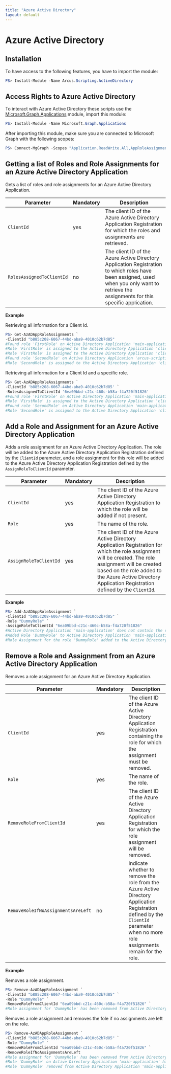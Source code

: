 ```yaml
---
title: "Azure Active Directory"
layout: default
---
```


# Azure Active Directory

## Installation

To have access to the following features, you have to import the module:

```powershell
PS> Install-Module -Name Arcus.Scripting.ActiveDirectory
```

## Access Rights to Azure Active Directory

To interact with Azure Active Directory these scripts use the [Microsoft.Graph.Applications](https://learn.microsoft.com/en-us/powershell/module/microsoft.graph.applications/) module, import this module:

```powershell
PS> Install-Module -Name Microsoft.Graph.Applications
```

After importing this module, make sure you are connected to Microsoft Graph with the following scopes:

```powershell
PS> Connect-MgGraph -Scopes "Application.ReadWrite.All,AppRoleAssignment.ReadWrite.All"
```

## Getting a list of Roles and Role Assignments for an Azure Active Directory Application

Gets a list of roles and role assignments for an Azure Active Directory Application.

| Parameter                 | Mandatory | Description                                                                                                                                                                                |
| ------------------------- | --------- | ------------------------------------------------------------------------------------------------------------------------------------------------------------------------------------------ |
| `ClientId`                | yes       | The client ID of the Azure Active Directory Application Registration for which the roles and assignments are retrieved.                                                                    |
| `RolesAssignedToClientId` | no        | The client ID of the Azure Active Directory Application Registration to which roles have been assigned, used when you only want to retrieve the assignments for this specific application. |

**Example**

Retrieving all information for a Client Id.

```powershell
PS> Get-AzADAppRoleAssignments `
-ClientId "b885c208-6067-44bd-aba9-4010c62b7d85"
#Found role 'FirstRole' on Active Directory Application 'main-application'
#Role 'FirstRole' is assigned to the Active Directory Application 'client-application-one' with ID '6ea09bbd-c21c-460c-b58a-f4a720f51826'
#Role 'FirstRole' is assigned to the Active Directory Application 'client-application-two' with ID 'ebafc99d-cbf4-4bd2-9295-f2b785cfc1a1'
#Found role 'SecondRole' on Active Directory Application 'arcus-scripting-test-main'
#Role 'SecondRole' is assigned to the Active Directory Application 'client-application-one' with ID '6ea09bbd-c21c-460c-b58a-f4a720f51826'
```

Retrieving all information for a Client Id and a specific role.

```powershell
PS> Get-AzADAppRoleAssignments `
-ClientId 'b885c208-6067-44bd-aba9-4010c62b7d85' `
-RolesAssignedToClientId '6ea09bbd-c21c-460c-b58a-f4a720f51826'
#Found role 'FirstRole' on Active Directory Application 'main-application'
#Role 'FirstRole' is assigned to the Active Directory Application 'client-application-one' with id '6ea09bbd-c21c-460c-b58a-f4a720f51826'
#Found role 'SecondRole' on Active Directory Application 'main-application'
#Role 'SecondRole' is assigned to the Active Directory Application 'client-application-one' with id '6ea09bbd-c21c-460c-b58a-f4a720f51826'
```

## Add a Role and Assignment for an Azure Active Directory Application

Adds a role assignment for an Azure Active Directory Application. The role will be added to the Azure Active Directory Application Registration defined by the `ClientId` parameter, and a role assignment for this role will be added to the Azure Active Directory Application Registration defined by the `AssignRoleToClientId` parameter.

| Parameter              | Mandatory | Description                                                                                                                                                                                                                                                       |
| ---------------------- | --------- | ----------------------------------------------------------------------------------------------------------------------------------------------------------------------------------------------------------------------------------------------------------------- |
| `ClientId`             | yes       | The client ID of the Azure Active Directory Application Registration to which the role will be added if not present.                                                                                                                                              |
| `Role`                 | yes       | The name of the role.                                                                                                                                                                                                                                             |
| `AssignRoleToClientId` | yes       | The client ID of the Azure Active Directory Application Registration for which the role assignment will be created. The role assignment will be created based on the role added to the Azure Active Directory Application Registration defined by the `ClientId`. |

**Example**

```powershell
PS> Add-AzADAppRoleAssignment `
-ClientId "b885c208-6067-44bd-aba9-4010c62b7d85" `
-Role "DummyRole" `
-AssignRoleToClientId "6ea09bbd-c21c-460c-b58a-f4a720f51826"
#Active Directory Application 'main-application' does not contain the role 'DummyRole', adding the role
#Added Role 'DummyRole' to Active Directory Application 'main-application'
#Role Assignment for the role 'DummyRole' added to the Active Directory Application 'client-application-one'
```

## Remove a Role and Assignment from an Azure Active Directory Application

Removes a role assignment for an Azure Active Directory Application.

| Parameter                          | Mandatory | Description                                                                                                                                                                         |
| ---------------------------------- | --------- | ----------------------------------------------------------------------------------------------------------------------------------------------------------------------------------- |
| `ClientId`                         | yes       | The client ID of the Azure Active Directory Application Registration containing the role for which the assignment must be removed.                                                  |
| `Role`                             | yes       | The name of the role.                                                                                                                                                               |
| `RemoveRoleFromClientId`           | yes       | The client ID of the Azure Active Directory Application Registration for which the role assignment will be removed.                                                                 |
| `RemoveRoleIfNoAssignmentsAreLeft` | no        | Indicate whether to remove the role from the Azure Active Directory Application Registration defined by the `ClientId` parameter when no more role assignments remain for the role. |

**Example**

Removes a role assignment.

```powershell
PS> Remove-AzADAppRoleAssignment `
-ClientId "b885c208-6067-44bd-aba9-4010c62b7d85" `
-Role "DummyRole" `
-RemoveRoleFromClientId "6ea09bbd-c21c-460c-b58a-f4a720f51826" `
#Role assignment for 'DummyRole' has been removed from Active Directory Application 'client-application-one'
```

Removes a role assignment and removes the fole if no assignments are left on the role.

```powershell
PS> Remove-AzADAppRoleAssignment `
-ClientId "b885c208-6067-44bd-aba9-4010c62b7d85" `
-Role "DummyRole" `
-RemoveRoleFromClientId "6ea09bbd-c21c-460c-b58a-f4a720f51826" `
-RemoveRoleIfNoAssignmentsAreLeft
#Role assignment for 'DummyRole' has been removed from Active Directory Application 'client-application-one'
#Role 'DummyRole' on Active Directory Application 'main-application' has been disabled as no more role assignments were left and the option 'RemoveRoleIfNoAssignmentsAreLeft' is set
#Role 'DummyRole' removed from Active Directory Application 'main-application' as no more role assignments were left and the option 'RemoveRoleIfNoAssignmentsAreLeft' is set
```

